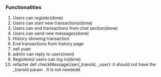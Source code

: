 ### Functionalities

1.  Users can register(done)
2.  Users can start new transactions(done)
3. Users can end transactions from chat section(done)
4. Users can send new messages(done)
5. History showing transaction
6. End transactions from history page
7. sell yuan
8. admin can reply to users(next)
9. Registered users can log in(done)
10. refacter def checkMessageUser(_transId, _user): it should not have the _transId param . It is not neededd